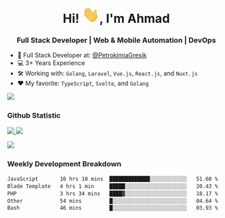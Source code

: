 <h1 align="center">Hi! <img src="https://raw.githubusercontent.com/ABSphreak/ABSphreak/master/gifs/Hi.gif" width="40px" />, I'm Ahmad</h1>

<h3 align="center">Full Stack Developer | Web & Mobile Automation | DevOps </h3>

- 🏢 Full Stack Developer at: [@PetrokimiaGresik](https://petrokimia-gresik.com)  
- 💻 3+ Years Experience  
- 🛠️ Working with: `Golang`, `Laravel`, `Vue.js`, `React.js`, and `Nuxt.js`  
- ❤️ My favorite: `TypeScript`, `Svelte`, and `Golang`

<img src="https://user-images.githubusercontent.com/73097560/115834477-dbab4500-a447-11eb-908a-139a6edaec5c.gif">
  
### Github Statistic
<p align="left">
<a href="https://github.com/ahmadlaiq97">
  <img height="180em" src="https://github-readme-stats-eight-theta.vercel.app/api?username=ahmadlaiq&show_icons=true&theme=algolia&include_all_commits=true&count_private=true"/>
  <img height="180em" src="https://github-readme-stats-eight-theta.vercel.app/api/top-langs/?username=ahmadlaiq&layout=compact&langs_count=8&theme=algolia"/>
</a>
</p>

<img src="https://user-images.githubusercontent.com/73097560/115834477-dbab4500-a447-11eb-908a-139a6edaec5c.gif">

### Weekly Development Breakdown
<!--START_SECTION:waka-->

```txt
JavaScript       10 hrs 10 mins  █████████████░░░░░░░░░░░░   51.60 %
Blade Template   4 hrs 1 min     █████░░░░░░░░░░░░░░░░░░░░   20.43 %
PHP              3 hrs 34 mins   ████▓░░░░░░░░░░░░░░░░░░░░   18.17 %
Other            54 mins         █░░░░░░░░░░░░░░░░░░░░░░░░   04.64 %
Bash             46 mins         █░░░░░░░░░░░░░░░░░░░░░░░░   03.93 %
```

<!--END_SECTION:waka-->
